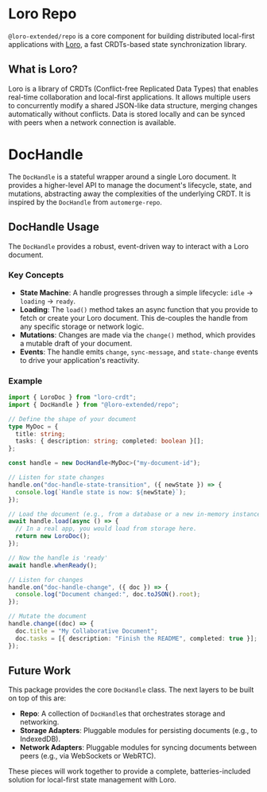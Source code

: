 # Loro Repo

`@loro-extended/repo` is a core component for building distributed local-first applications with [Loro](https://github.com/loro-dev/loro), a fast CRDTs-based state synchronization library.

## What is Loro?

Loro is a library of CRDTs (Conflict-free Replicated Data Types) that enables real-time collaboration and local-first applications. It allows multiple users to concurrently modify a shared JSON-like data structure, merging changes automatically without conflicts. Data is stored locally and can be synced with peers when a network connection is available.

# DocHandle

The `DocHandle` is a stateful wrapper around a single Loro document. It provides a higher-level API to manage the document's lifecycle, state, and mutations, abstracting away the complexities of the underlying CRDT. It is inspired by the `DocHandle` from `automerge-repo`.

## DocHandle Usage

The `DocHandle` provides a robust, event-driven way to interact with a Loro document.

### Key Concepts

- **State Machine**: A handle progresses through a simple lifecycle: `idle` -> `loading` -> `ready`.
- **Loading**: The `load()` method takes an async function that you provide to fetch or create your Loro document. This de-couples the handle from any specific storage or network logic.
- **Mutations**: Changes are made via the `change()` method, which provides a mutable draft of your document.
- **Events**: The handle emits `change`, `sync-message`, and `state-change` events to drive your application's reactivity.

### Example

```typescript
import { LoroDoc } from "loro-crdt";
import { DocHandle } from "@loro-extended/repo";

// Define the shape of your document
type MyDoc = {
  title: string;
  tasks: { description: string; completed: boolean }[];
};

const handle = new DocHandle<MyDoc>("my-document-id");

// Listen for state changes
handle.on("doc-handle-state-transition", ({ newState }) => {
  console.log(`Handle state is now: ${newState}`);
});

// Load the document (e.g., from a database or a new in-memory instance)
await handle.load(async () => {
  // In a real app, you would load from storage here.
  return new LoroDoc();
});

// Now the handle is 'ready'
await handle.whenReady();

// Listen for changes
handle.on("doc-handle-change", ({ doc }) => {
  console.log("Document changed:", doc.toJSON().root);
});

// Mutate the document
handle.change((doc) => {
  doc.title = "My Collaborative Document";
  doc.tasks = [{ description: "Finish the README", completed: true }];
});
```

## Future Work

This package provides the core `DocHandle` class. The next layers to be built on top of this are:

- **Repo**: A collection of `DocHandle`s that orchestrates storage and networking.
- **Storage Adapters**: Pluggable modules for persisting documents (e.g., to IndexedDB).
- **Network Adapters**: Pluggable modules for syncing documents between peers (e.g., via WebSockets or WebRTC).

These pieces will work together to provide a complete, batteries-included solution for local-first state management with Loro.
